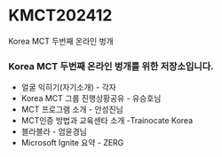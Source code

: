 # KMCT202412
Korea MCT 두번째 온라인 벙개

### Korea MCT 두번째 온라인 벙개를 위한 저장소입니다.
- 얼굴 익히기(자기소개) - 각자
- Korea MCT 그룹 진행상황공유 - 유승호님
- MCT 프로그램 소개 - 안성진님
- MCT인증 방법과 교육센타 소개 -Trainocate Korea
- 블라블라 - 엄윤경님
- Microsoft Ignite 요약 - ZERG
